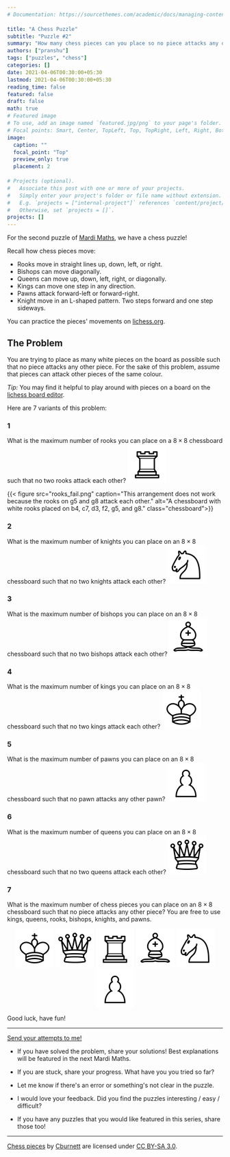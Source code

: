```yaml
---
# Documentation: https://sourcethemes.com/academic/docs/managing-content/

title: "A Chess Puzzle"
subtitle: "Puzzle #2"
summary: "How many chess pieces can you place so no piece attacks any other piece?"
authors: ["pranshu"]
tags: ["puzzles", "chess"]
categories: []
date: 2021-04-06T00:30:00+05:30
lastmod: 2021-04-06T00:30:00+05:30
reading_time: false
featured: false
draft: false
math: true
# Featured image
# To use, add an image named `featured.jpg/png` to your page's folder.
# Focal points: Smart, Center, TopLeft, Top, TopRight, Left, Right, BottomLeft, Bottom, BottomRight.
image:
  caption: ""
  focal_point: "Top"
  preview_only: true
  placement: 2

# Projects (optional).
#   Associate this post with one or more of your projects.
#   Simply enter your project's folder or file name without extension.
#   E.g. `projects = ["internal-project"]` references `content/project/deep-learning/index.md`.
#   Otherwise, set `projects = []`.
projects: []
---
```



For the second puzzle of [Mardi Maths](/mardi-maths), we have a chess puzzle!

Recall how chess pieces move:
- Rooks move in straight lines up, down, left, or right. 
- Bishops can move diagonally. 
- Queens can move up, down, left, right, or diagonally. 
- Kings can move one step in any direction. 
- Pawns attack forward-left or forward-right.
- Knight move in an L-shaped pattern. Two steps forward and one step sideways.

You can practice the pieces' movements on [lichess.org](https://lichess.org/learn).

## The Problem
You are trying to place as many white pieces on the board as possible such that no piece attacks any other piece. 
For the sake of this problem, assume that pieces can attack other pieces of the same colour. 

_Tip:_ You may find it helpful to play around with pieces on a board on the [lichess board editor](https://lichess.org/editor/8/8/8/8/8/8/8/8_w_-_-_0_1).

Here are 7 variants of this problem:

### 1
What is the maximum number of rooks you can place on a $8\times 8$ chessboard such that no two rooks attack each other?
<img src="white-rook.svg" class="float-right"/>

{{< figure src="rooks_fail.png" caption="This arrangement does not work because the rooks on g5 and g8 attack each other." alt="A chessboard with white rooks placed on b4, c7, d3, f2, g5, and g8." class="chessboard">}}

### 2
What is the maximum number of knights you can place on an $8 \times 8$ chessboard such that no two knights attack each other? 
<img src="white-knight.svg" class="float-right"/>


### 3
What is the maximum number of bishops you can place on an $8\times 8$ chessboard such that no two bishops attack each other?
<img src="white-bishop.svg" class="float-right"/>

### 4
What is the maximum number of kings you can place on an $8\times 8$ chessboard such that no two kings attack each other?
<img src="white-king.svg" class="float-right"/>

### 5
What is the maximum number of pawns you can place on an $8 \times 8$ chessboard such that no pawn attacks any other pawn? 
<img src="white-pawn.svg" class="float-right"/>

### 6
What is the maximum number of queens you can place on an $8 \times 8$ chessboard such that no two queens attack each other? 
<img src="white-queen.svg" class="float-right"/>



### 7
What is the maximum number of chess pieces you can place on an $8\times 8$ chessboard such that no piece attacks any other piece? You are free to use kings, queens, rooks, bishops, knights, and pawns. 
<div align=center>
<img src="white-king.svg"/>
<img src="white-queen.svg"/>
<img src="white-rook.svg"/>
<img src="white-bishop.svg"/>
<img src="white-knight.svg"/>
<img src="white-pawn.svg"/>
</div>

Good luck, have fun! 


---

[Send your attempts to me!](/contact) 

- If you have solved the problem, share your solutions! Best explanations will be featured in the next Mardi Maths. 

- If you are stuck, share your progress. What have you you tried so far? 

- Let me know if there's an error or something's not clear in the puzzle. 

- I would love your feedback. Did you find the puzzles interesting / easy / difficult?

- If you have any puzzles that you would like featured in this series, share those too!


---

[Chess pieces](https://commons.wikimedia.org/wiki/Category:SVG_chess_pieces) by [Cburnett](https://en.wikipedia.org/wiki/User:Cburnett) are licensed under [CC BY-SA 3.0](https://creativecommons.org/licenses/by-sa/3.0/deed.en). 

